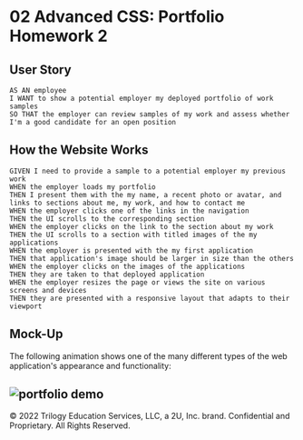# 02 Advanced CSS: Portfolio Homework 2

## User Story

```
AS AN employee
I WANT to show a potential employer my deployed portfolio of work samples
SO THAT the employer can review samples of my work and assess whether I'm a good candidate for an open position
```

## How the Website Works

```
GIVEN I need to provide a sample to a potential employer my previous work
WHEN the employer loads my portfolio
THEN I present them with the my name, a recent photo or avatar, and links to sections about me, my work, and how to contact me
WHEN the employer clicks one of the links in the navigation
THEN the UI scrolls to the corresponding section
WHEN the employer clicks on the link to the section about my work
THEN the UI scrolls to a section with titled images of the my applications
WHEN the employer is presented with the my first application
THEN that application's image should be larger in size than the others
WHEN the employer clicks on the images of the applications
THEN they are taken to that deployed application
WHEN the employer resizes the page or views the site on various screens and devices
THEN they are presented with a responsive layout that adapts to their viewport
```

## Mock-Up

The following animation shows one of the many different types of the web application's appearance and functionality:

## ![portfolio demo](./Assets/02-advanced-css-homework-demo.gif)

© 2022 Trilogy Education Services, LLC, a 2U, Inc. brand. Confidential and Proprietary. All Rights Reserved.
